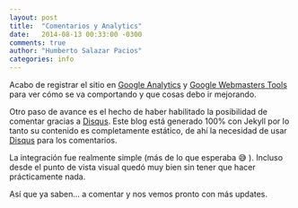 ```yaml
---
layout: post
title:  "Comentarios y Analytics"
date:   2014-08-13 00:33:00 -0300
comments: true
author: "Humberto Salazar Pacios"
categories: info
---
```


Acabo de registrar el sitio en [Google Analytics][ga] y [Google Webmasters Tools][gwt] para ver cómo se va comportando y que cosas debo ir mejorando.

<!--more-->

Otro paso de avance es el hecho de haber habilitado la posibilidad de comentar gracias a [Disqus][disqus]. Este blog está generado 100% con Jekyll por lo tanto su contenido es completamente estático, de ahí la necesidad de usar [Disqus][disqus] para los comentarios.

La integración fue realmente simple (más de lo que esperaba :sweat_smile: ). Incluso desde el punto de vista visual quedó muy bien sin tener que hacer prácticamente nada.

Así que ya saben... a comentar y nos vemos pronto con más updates.

[ga]: http://www.google.com/analytics/
[gwt]: https://www.google.com/webmasters/tools/home?hl=es
[disqus]: https://www.disqus.com/